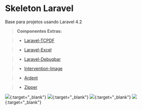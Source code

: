 Skeleton Laravel
================

Base para projetos usando Laravel 4.2

> **Componentes Extras:**

> - [Laravel-TCPDF](https://github.com/maxxscho/laravel-tcpdf) 

> - [Laravel-Excel](https://github.com/Maatwebsite/Laravel-Excel)

> - [Laravel-Debugbar](https://github.com/barryvdh/laravel-debugbar)

> - [Intervention-Image](https://github.com/Intervention/image)

> - [Ardent](https://github.com/laravelbook/ardent)

> - [Zipper](https://github.com/Chumper/Zipper)

[![](http://i.imgur.com/lssXr4P.png)](http://laravel.com/){:target="_blank"}
[![](http://i.imgur.com/7sAvt4f.png)](https://angularjs.org/){:target="_blank"}
[![](http://i.imgur.com/EBl9zIZ.png)](http://bower.io/){:target="_blank"}
[![](http://i.imgur.com/KoAGSGA.jpg)](http://getbootstrap.com/){:target="_blank"}
